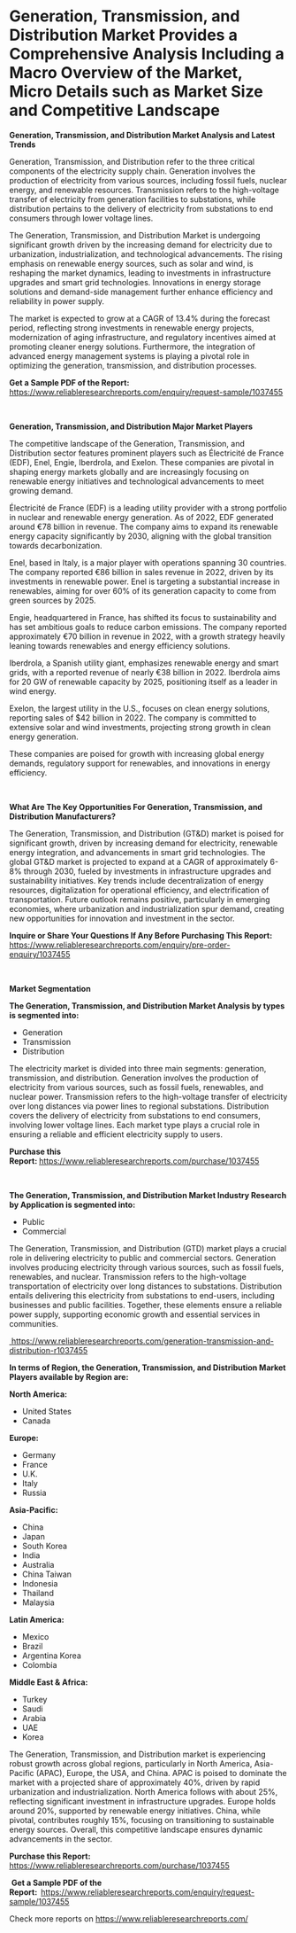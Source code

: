 <p><h1>Generation, Transmission, and Distribution Market Provides a Comprehensive Analysis Including a Macro Overview of the Market, Micro Details such as Market Size and Competitive Landscape</h1></p><p><strong>Generation, Transmission, and Distribution Market Analysis and Latest Trends</strong></p>
<p><p>Generation, Transmission, and Distribution refer to the three critical components of the electricity supply chain. Generation involves the production of electricity from various sources, including fossil fuels, nuclear energy, and renewable resources. Transmission refers to the high-voltage transfer of electricity from generation facilities to substations, while distribution pertains to the delivery of electricity from substations to end consumers through lower voltage lines.</p><p>The Generation, Transmission, and Distribution Market is undergoing significant growth driven by the increasing demand for electricity due to urbanization, industrialization, and technological advancements. The rising emphasis on renewable energy sources, such as solar and wind, is reshaping the market dynamics, leading to investments in infrastructure upgrades and smart grid technologies. Innovations in energy storage solutions and demand-side management further enhance efficiency and reliability in power supply.</p><p>The market is expected to grow at a CAGR of 13.4% during the forecast period, reflecting strong investments in renewable energy projects, modernization of aging infrastructure, and regulatory incentives aimed at promoting cleaner energy solutions. Furthermore, the integration of advanced energy management systems is playing a pivotal role in optimizing the generation, transmission, and distribution processes.</p></p>
<p><strong>Get a Sample PDF of the Report:&nbsp;</strong> <a href="https://www.reliableresearchreports.com/enquiry/request-sample/1037455?utm_campaign=2201&utm_medium=2&utm_source=Github&utm_content=ia&utm_term=13022025&utm_id=generation-transmission-and-distribution">https://www.reliableresearchreports.com/enquiry/request-sample/1037455</a></p>
<p>&nbsp;</p>
<p><strong>Generation, Transmission, and Distribution Major Market Players</strong></p>
<p><p>The competitive landscape of the Generation, Transmission, and Distribution sector features prominent players such as Électricité de France (EDF), Enel, Engie, Iberdrola, and Exelon. These companies are pivotal in shaping energy markets globally and are increasingly focusing on renewable energy initiatives and technological advancements to meet growing demand.</p><p>Électricité de France (EDF) is a leading utility provider with a strong portfolio in nuclear and renewable energy generation. As of 2022, EDF generated around €78 billion in revenue. The company aims to expand its renewable energy capacity significantly by 2030, aligning with the global transition towards decarbonization.</p><p>Enel, based in Italy, is a major player with operations spanning 30 countries. The company reported €86 billion in sales revenue in 2022, driven by its investments in renewable power. Enel is targeting a substantial increase in renewables, aiming for over 60% of its generation capacity to come from green sources by 2025.</p><p>Engie, headquartered in France, has shifted its focus to sustainability and has set ambitious goals to reduce carbon emissions. The company reported approximately €70 billion in revenue in 2022, with a growth strategy heavily leaning towards renewables and energy efficiency solutions.</p><p>Iberdrola, a Spanish utility giant, emphasizes renewable energy and smart grids, with a reported revenue of nearly €38 billion in 2022. Iberdrola aims for 20 GW of renewable capacity by 2025, positioning itself as a leader in wind energy.</p><p>Exelon, the largest utility in the U.S., focuses on clean energy solutions, reporting sales of $42 billion in 2022. The company is committed to extensive solar and wind investments, projecting strong growth in clean energy generation.</p><p>These companies are poised for growth with increasing global energy demands, regulatory support for renewables, and innovations in energy efficiency.</p></p>
<p>&nbsp;</p>
<p><strong>What Are The Key Opportunities For Generation, Transmission, and Distribution Manufacturers?</strong></p>
<p><p>The Generation, Transmission, and Distribution (GT&D) market is poised for significant growth, driven by increasing demand for electricity, renewable energy integration, and advancements in smart grid technologies. The global GT&D market is projected to expand at a CAGR of approximately 6-8% through 2030, fueled by investments in infrastructure upgrades and sustainability initiatives. Key trends include decentralization of energy resources, digitalization for operational efficiency, and electrification of transportation. Future outlook remains positive, particularly in emerging economies, where urbanization and industrialization spur demand, creating new opportunities for innovation and investment in the sector.</p></p>
<p><strong>Inquire or Share Your Questions If Any Before Purchasing This Report:</strong> <a href="https://www.reliableresearchreports.com/enquiry/pre-order-enquiry/1037455?utm_campaign=2201&utm_medium=2&utm_source=Github&utm_content=ia&utm_term=13022025&utm_id=generation-transmission-and-distribution">https://www.reliableresearchreports.com/enquiry/pre-order-enquiry/1037455</a></p>
<p>&nbsp;</p>
<p><strong>Market Segmentation</strong></p>
<p><strong>The Generation, Transmission, and Distribution Market Analysis by types is segmented into:</strong></p>
<p><ul><li>Generation</li><li>Transmission</li><li>Distribution</li></ul></p>
<p><p>The electricity market is divided into three main segments: generation, transmission, and distribution. Generation involves the production of electricity from various sources, such as fossil fuels, renewables, and nuclear power. Transmission refers to the high-voltage transfer of electricity over long distances via power lines to regional substations. Distribution covers the delivery of electricity from substations to end consumers, involving lower voltage lines. Each market type plays a crucial role in ensuring a reliable and efficient electricity supply to users.</p></p>
<p><strong>Purchase this Report:&nbsp;</strong><a href="https://www.reliableresearchreports.com/purchase/1037455?utm_campaign=2201&utm_medium=2&utm_source=Github&utm_content=ia&utm_term=13022025&utm_id=generation-transmission-and-distribution">https://www.reliableresearchreports.com/purchase/1037455</a></p>
<p>&nbsp;</p>
<p><strong>The Generation, Transmission, and Distribution Market Industry Research by Application is segmented into:</strong></p>
<p><ul><li>Public</li><li>Commercial</li></ul></p>
<p><p>The Generation, Transmission, and Distribution (GTD) market plays a crucial role in delivering electricity to public and commercial sectors. Generation involves producing electricity through various sources, such as fossil fuels, renewables, and nuclear. Transmission refers to the high-voltage transportation of electricity over long distances to substations. Distribution entails delivering this electricity from substations to end-users, including businesses and public facilities. Together, these elements ensure a reliable power supply, supporting economic growth and essential services in communities.</p></p>
<p><a href="https://www.reliableresearchreports.com/generation-transmission-and-distribution-r1037455?utm_campaign=2201&utm_medium=2&utm_source=Github&utm_content=ia&utm_term=13022025&utm_id=generation-transmission-and-distribution">&nbsp;https://www.reliableresearchreports.com/generation-transmission-and-distribution-r1037455</a></p>
<p><strong>In terms of Region, the Generation, Transmission, and Distribution Market Players available by Region are:</strong></p>
<p>
    <p> <strong> North America: </strong>
        <ul>
            <li>United States</li>
            <li>Canada</li>
        </ul>
        </p> 
    <p> <strong> Europe: </strong>
        <ul>
            <li>Germany</li>
            <li>France</li>
            <li>U.K.</li>
            <li>Italy</li>
            <li>Russia</li>
        </ul>
        </p> 
    <p> <strong> Asia-Pacific: </strong>
        <ul>
            <li>China</li>
            <li>Japan</li>
            <li>South Korea</li>
            <li>India</li>
            <li>Australia</li>
            <li>China Taiwan</li>
            <li>Indonesia</li>
            <li>Thailand</li>
            <li>Malaysia</li>
        </ul>
        </p> 
    <p> <strong> Latin America: </strong>
        <ul>
            <li>Mexico</li>
            <li>Brazil</li>
            <li>Argentina Korea</li>
            <li>Colombia</li>
        </ul>
        </p> 
    <p> <strong> Middle East & Africa: </strong>
        <ul>
            <li>Turkey</li>
            <li>Saudi</li>
            <li>Arabia</li>
            <li>UAE</li>
            <li>Korea</li>
        </ul>
    </p>
    </p>
<p><p>The Generation, Transmission, and Distribution market is experiencing robust growth across global regions, particularly in North America, Asia-Pacific (APAC), Europe, the USA, and China. APAC is poised to dominate the market with a projected share of approximately 40%, driven by rapid urbanization and industrialization. North America follows with about 25%, reflecting significant investment in infrastructure upgrades. Europe holds around 20%, supported by renewable energy initiatives. China, while pivotal, contributes roughly 15%, focusing on transitioning to sustainable energy sources. Overall, this competitive landscape ensures dynamic advancements in the sector.</p></p>
<p><strong>Purchase this Report: </strong><a href="https://www.reliableresearchreports.com/purchase/1037455?utm_campaign=2201&utm_medium=2&utm_source=Github&utm_content=ia&utm_term=13022025&utm_id=generation-transmission-and-distribution">https://www.reliableresearchreports.com/purchase/1037455</a></p>
<p>&nbsp;<strong>Get a Sample PDF of the Report:&nbsp;&nbsp;</strong><a href="https://www.reliableresearchreports.com/enquiry/request-sample/1037455?utm_campaign=2201&utm_medium=2&utm_source=Github&utm_content=ia&utm_term=13022025&utm_id=generation-transmission-and-distribution">https://www.reliableresearchreports.com/enquiry/request-sample/1037455</a></p>
<p><strong></strong></p>
<p>Check more reports on <a href="https://www.reliableresearchreports.com/?utm_campaign=2201&utm_medium=2&utm_source=Github&utm_content=ia&utm_term=13022025&utm_id=generation-transmission-and-distribution">https://www.reliableresearchreports.com/</a></p>